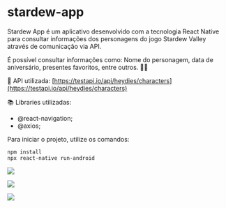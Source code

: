 ﻿# stardew-app

Stardew App é um aplicativo desenvolvido com a tecnologia React Native para consultar informações dos personagens do jogo Stardew Valley através de comunicação via API.

É possível consultar informações como: Nome do personagem, data de aniversário, presentes favoritos, entre outros. :farmer:

:link:
API utilizada: [https://testapi.io/api/heydies/characters](https://testapi.io/api/heydies/characters)



:books: Libraries utilizadas:

- @react-navigation;
- @axios;


Para iniciar o projeto, utilize os comandos:

```
npm install
npx react-native run-android
```


![](https://svgshare.com/i/oyN.svg)

![](https://svgshare.com/i/ozo.svg)

![](https://svgshare.com/i/oyv.svg)
